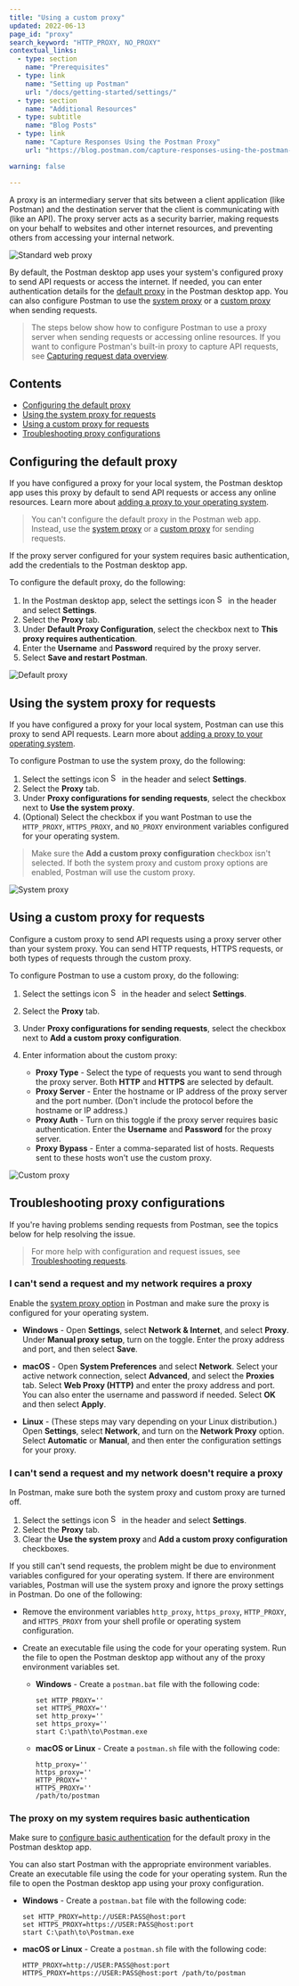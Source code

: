 ```yaml
---
title: "Using a custom proxy"
updated: 2022-06-13
page_id: "proxy"
search_keyword: "HTTP_PROXY, NO_PROXY"
contextual_links:
  - type: section
    name: "Prerequisites"
  - type: link
    name: "Setting up Postman"
    url: "/docs/getting-started/settings/"
  - type: section
    name: "Additional Resources"
  - type: subtitle
    name: "Blog Posts"
  - type: link
    name: "Capture Responses Using the Postman Proxy"
    url: "https://blog.postman.com/capture-responses-using-the-postman-proxy/"

warning: false

---
```


A proxy is an intermediary server that sits between a client application (like Postman) and the destination server that the client is communicating with (like an API). The proxy server acts as a security barrier, making requests on your behalf to websites and other internet resources, and preventing others from accessing your internal network.

<img alt="Standard web proxy" src="https://assets.postman.com/postman-docs/proxy-standard-flow.jpg">

By default, the Postman desktop app uses your system's configured proxy to send API requests or access the internet. If needed, you can enter authentication details for the [default proxy](#configuring-the-default-proxy) in the Postman desktop app. You can also configure Postman to use the [system proxy](#using-the-system-proxy-for-requests) or a [custom proxy](#using-a-custom-proxy-for-requests) when sending requests.

> The steps below show how to configure Postman to use a proxy server when sending requests or accessing online resources. If you want to configure Postman's built-in proxy to capture API requests, see [Capturing request data overview](/docs/sending-requests/capturing-request-data/capture-overview/).

## Contents

* [Configuring the default proxy](#configuring-the-default-proxy)
* [Using the system proxy for requests](#using-the-system-proxy-for-requests)
* [Using a custom proxy for requests](#using-a-custom-proxy-for-requests)
* [Troubleshooting proxy configurations](#troubleshooting-proxy-configurations)

## Configuring the default proxy

If you have configured a proxy for your local system, the Postman desktop app uses this proxy by default to send API requests or access any online resources. Learn more about [adding a proxy to your operating system](#i-cant-send-a-request-and-my-network-requires-a-proxy).

> You can't configure the default proxy in the Postman web app. Instead, use the [system proxy](#using-the-system-proxy-for-requests) or a [custom proxy](#using-a-custom-proxy-for-requests) for sending requests.

If the proxy server configured for your system requires basic authentication, add the credentials to the Postman desktop app.

To configure the default proxy, do the following:

1. In the Postman desktop app, select the settings icon <img alt="Settings icon" src="https://assets.postman.com/postman-docs/icon-settings-v9.jpg#icon" width="16px"> in the header and select **Settings**.
1. Select the **Proxy** tab.
1. Under **Default Proxy Configuration**, select the checkbox next to **This proxy requires authentication**.
1. Enter the **Username** and **Password** required by the proxy server.
1. Select **Save and restart Postman**.

<img alt="Default proxy" src="https://assets.postman.com/postman-docs/proxy-default-v9-21.jpg">

## Using the system proxy for requests

If you have configured a proxy for your local system, Postman can use this proxy to send API requests. Learn more about [adding a proxy to your operating system](#i-cant-send-a-request-and-my-network-requires-a-proxy).

To configure Postman to use the system proxy, do the following:

1. Select the settings icon <img alt="Settings icon" src="https://assets.postman.com/postman-docs/icon-settings-v9.jpg#icon" width="16px"> in the header and select **Settings**.
1. Select the **Proxy** tab.
1. Under **Proxy configurations for sending requests**, select the checkbox next to **Use the system proxy**.
1. (Optional) Select the checkbox if you want Postman to use the `HTTP_PROXY`, `HTTPS_PROXY`, and `NO_PROXY` environment variables configured for your operating system.

> Make sure the **Add a custom proxy configuration** checkbox isn't selected. If both the system proxy and custom proxy options are enabled, Postman will use the custom proxy.

<img alt="System proxy" src="https://assets.postman.com/postman-docs/proxy-system-v9-21.jpg">

## Using a custom proxy for requests

Configure a custom proxy to send API requests using a proxy server other than your system proxy. You can send HTTP requests, HTTPS requests, or both types of requests through the custom proxy.

To configure Postman to use a custom proxy, do the following:

1. Select the settings icon <img alt="Settings icon" src="https://assets.postman.com/postman-docs/icon-settings-v9.jpg#icon" width="16px"> in the header and select **Settings**.
1. Select the **Proxy** tab.
1. Under **Proxy configurations for sending requests**, select the checkbox next to **Add a custom proxy configuration**.
1. Enter information about the custom proxy:

    * **Proxy Type** - Select the type of requests you want to send through the proxy server. Both **HTTP** and **HTTPS** are selected by default.
    * **Proxy Server** - Enter the hostname or IP address of the proxy server and the port number. (Don't include the protocol before the hostname or IP address.)
    * **Proxy Auth** - Turn on this toggle if the proxy server requires basic authentication. Enter the **Username** and **Password** for the proxy server.
    * **Proxy Bypass** - Enter a comma-separated list of hosts. Requests sent to these hosts won't use the custom proxy.

<img alt="Custom proxy" src="https://assets.postman.com/postman-docs/proxy-custom-v9-21.jpg">

## Troubleshooting proxy configurations

If you're having problems sending requests from Postman, see the topics below for help resolving the issue.

> For more help with configuration and request issues, see [Troubleshooting requests](/docs/sending-requests/troubleshooting-api-requests/).

### I can't send a request and my network requires a proxy

Enable the [system proxy option](#using-the-system-proxy-for-requests) in Postman and make sure the proxy is configured for your operating system.

* **Windows** - Open **Settings**, select **Network & Internet**, and select **Proxy**. Under **Manual proxy setup**, turn on the toggle. Enter the proxy address and port, and then select **Save**.

* **macOS** - Open **System Preferences** and select **Network**. Select your active network connection, select **Advanced**, and select the **Proxies** tab. Select **Web Proxy (HTTP)** and enter the proxy address and port. You can also enter the username and password if needed. Select **OK** and then select **Apply**.

* **Linux** - (These steps may vary depending on your Linux distribution.) Open **Settings**, select **Network**, and turn on the **Network Proxy** option. Select **Automatic** or **Manual**, and then enter the configuration settings for your proxy.

### I can't send a request and my network doesn't require a proxy

In Postman, make sure both the system proxy and custom proxy are turned off.

1. Select the settings icon <img alt="Settings icon" src="https://assets.postman.com/postman-docs/icon-settings-v9.jpg#icon" width="16px"> in the header and select **Settings**.
1. Select the **Proxy** tab.
1. Clear the **Use the system proxy** and **Add a custom proxy configuration** checkboxes.

If you still can't send requests, the problem might be due to environment variables configured for your operating system. If there are environment variables, Postman will use the system proxy and ignore the proxy settings in Postman. Do one of the following:

* Remove the environment variables `http_proxy`, `https_proxy`, `HTTP_PROXY`, and `HTTPS_PROXY` from your shell profile or operating system configuration.
* Create an executable file using the code for your operating system. Run the file to open the Postman desktop app without any of the proxy environment variables set.

    * **Windows** - Create a `postman.bat` file with the following code:

        ```shell
        set HTTP_PROXY=''
        set HTTPS_PROXY=''
        set http_proxy=''
        set https_proxy=''
        start C:\path\to\Postman.exe
        ```

    * **macOS or Linux** - Create a `postman.sh` file with the following code:

        ```shell
        http_proxy=''
        https_proxy=''
        HTTP_PROXY=''
        HTTPS_PROXY=''
        /path/to/postman
        ```

### The proxy on my system requires basic authentication

Make sure to [configure basic authentication](#configuring-the-default-proxy) for the default proxy in the Postman desktop app.

You can also start Postman with the appropriate environment variables. Create an executable file using the code for your operating system. Run the file to open the Postman desktop app using your proxy configuration.

* **Windows** - Create a `postman.bat` file with the following code:

    ```shell
    set HTTP_PROXY=http://USER:PASS@host:port
    set HTTPS_PROXY=https://USER:PASS@host:port
    start C:\path\to\Postman.exe
    ```

* **macOS or Linux** - Create a `postman.sh` file with the following code:

    ```shell
    HTTP_PROXY=http://USER:PASS@host:port
    HTTPS_PROXY=https://USER:PASS@host:port /path/to/postman
    ```
